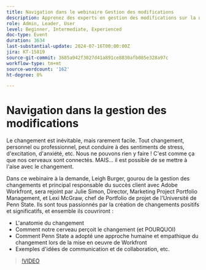 ```yaml
---
title: Navigation dans le webinaire Gestion des modifications
description: Apprenez des experts en gestion des modifications sur la navigation dans les transitions avec Adobe Workfront. Découvrez l'anatomie du changement, la perception du cerveau et l'approche de l'Université de Penn State dans notre webinaire à la demande.
role: Admin, Leader, User
level: Beginner, Intermediate, Experienced
doc-type: Event
duration: 3634
last-substantial-update: 2024-07-16T00:00:00Z
jira: KT-15819
source-git-commit: 3685a942f3027d41a891ce8830afb085e328a97c
workflow-type: tm+mt
source-wordcount: '162'
ht-degree: 0%

---
```



# Navigation dans la gestion des modifications

Le changement est inévitable, mais rarement facile. Tout changement, personnel ou professionnel, peut conduire à des sentiments de stress, d&#39;excitation, d&#39;anxiété, etc. Nous ne pouvons rien y faire ! C&#39;est comme ça que nos cerveaux sont connectés. MAIS... il est possible de se mettre à l&#39;aise avec le changement.

Dans ce webinaire à la demande, Leigh Burger, gourou de la gestion des changements et principal responsable du succès client avec Adobe Workfront, sera rejoint par Julie Simon, Director, Marketing Project Portfolio Management, et Lexi McGraw, chef de Portfolio de projet de l’Université de Penn State. Ils sont tous passionnés par la création de changements positifs et significatifs, et ensemble ils couvriront :

* L&#39;anatomie du changement
* Comment notre cerveau perçoit le changement (et POURQUOI)
* Comment Penn State a adopté une approche humaine et empathique du changement lors de la mise en oeuvre de Workfront
* Exemples d&#39;idées de communication et de collaboration, etc.

>[!VIDEO](https://video.tv.adobe.com/v/3431013/?learn=on)

